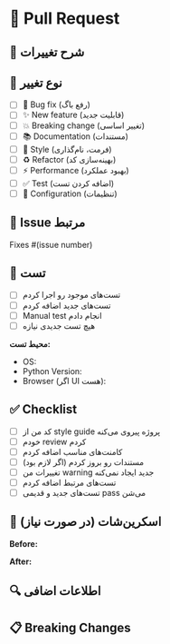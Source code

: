 # 🔄 Pull Request

## 📝 شرح تغییرات

<!-- توضیح بده چی تغییر کردی و چرا -->

## 🎯 نوع تغییر

- [ ] 🐛 Bug fix (رفع باگ)
- [ ] ✨ New feature (قابلیت جدید)
- [ ] 💥 Breaking change (تغییر اساسی)
- [ ] 📚 Documentation (مستندات)
- [ ] 🎨 Style (فرمت، نام‌گذاری)
- [ ] ♻️ Refactor (بهینه‌سازی کد)
- [ ] ⚡ Performance (بهبود عملکرد)
- [ ] ✅ Test (اضافه کردن تست)
- [ ] 🔧 Configuration (تنظیمات)

## 🔗 Issue مرتبط

<!-- اگر Issue مرتبط داره، لینک بده -->

Fixes #(issue number)

## 🧪 تست

<!-- چطور تست کردی؟ -->

- [ ] تست‌های موجود رو اجرا کردم
- [ ] تست‌های جدید اضافه کردم
- [ ] Manual test انجام دادم
- [ ] هیچ تست جدیدی نیازه

**محیط تست:**

- OS:
- Python Version:
- Browser (اگر UI هست):

## ✅ Checklist

- [ ] کد من از style guide پروژه پیروی می‌کنه
- [ ] خودم review کردم
- [ ] کامنت‌های مناسب اضافه کردم
- [ ] مستندات رو بروز کردم (اگر لازم بود)
- [ ] تغییرات من warning جدید ایجاد نمی‌کنه
- [ ] تست‌های مرتبط اضافه کردم
- [ ] تست‌های جدید و قدیمی pass می‌شن

## 📸 اسکرین‌شات (در صورت نیاز)

<!-- اگر تغییر UI داشتی، عکس بذار -->

**Before:**

**After:**

## 🔍 اطلاعات اضافی

<!-- هر چیز دیگه‌ای که reviewer ها باید بدونن -->

## 📋 Breaking Changes

<!-- اگر breaking change هست، توضیح بده چطوری migrate کنن -->

